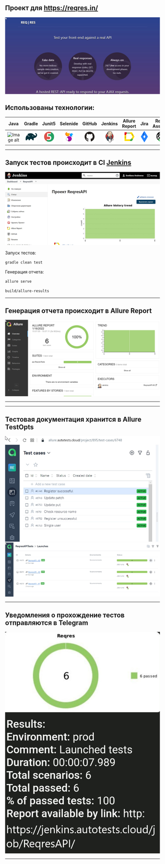 
## Проект для https://reqres.in/

![image](src/files/reqres.jpg)

## Использованы технологии:
|  Java  | Gradle | Junit5 | Selenide | GitHub | Jenkins | Allure Report |   Jira   | Rest-Assured|
|:-------:|:-------:|:-------:|:-------:|:-------:|:-------:|:-------:|:-------:|:-------:|
| ![Image alt](https://github.com/QASvetlana/Reqres/blob/master/images/logo/Java.png) | <img src="images/logo/Gradle.png" width="40" height="40"> | <img src="images/logo/JUnit5.png" width="40" height="40"> | <img src="images/logo/Selenide.png" width="40" height="40"> | <img src="images/logo/Github.png" width="40" height="40"> | <img src="images/logo/Jenkins.png" width="40" height="40"> | <img src="images/logo/Allure_Report.png" width="40" height="40"> | <img src="images/logo/Jira.png" width="40" height="40"> | <img src="images/logo/Rest-Assured.png" width="40" height="40"> |

___

## Запуск тестов происходит в CI [Jenkins](https://jenkins.autotests.cloud/job/ReqresAPI/)

![image](src/files/jenkins.jpg)

Запуск тестов:
```bash
gradle clean test
```

Генерация отчета:
```bash
allure serve
```
```bash
build/allure-results
```
___

## Генерация отчета происходит в Allure Report

![image](src/files/allure.jpg)

___
___

## Тестовая документация хранится в Allure TestOpts

![image](src/files/allureTestopts.jpg)
![image](src/files/allureTestopts2.jpg)

___

## Уведомления о прохождение тестов отправляются в Telegram

![image](src/files/telegram.jpg)
___